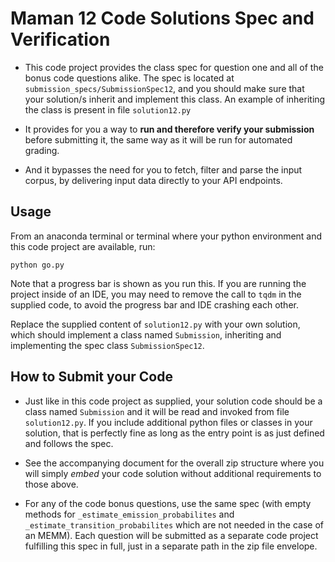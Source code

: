 # Maman 12 Code Solutions Spec and Verification 

+ This code project provides the class spec for question one and all of the bonus code questions alike. The spec is located at `submission_specs/SubmissionSpec12`, and you should make sure that your solution/s inherit and implement this class. An example of inheriting the class is present in file `solution12.py`

+ It provides for you a way to **run and therefore verify your submission** before submitting it, the same way as it will be run for automated grading. 

+ And it bypasses the need for you to fetch, filter and parse the input corpus, by delivering input data directly to your API endpoints.

## Usage

From an anaconda terminal or terminal where your python environment and this code project are available, run:

```
python go.py
```

Note that a progress bar is shown as you run this. If you are running the project inside of an IDE, you may need to remove the call to `tqdm` in the supplied code, to avoid the progress bar and IDE crashing each other. 

Replace the supplied content of `solution12.py` with your own solution, which should implement a class named `Submission`, inheriting and implementing the spec class `SubmissionSpec12`.

## How to Submit your Code

+ Just like in this code project as supplied, your solution code should be a class named `Submission` and it will be read and invoked from file `solution12.py`. If you include additional python files or classes in your solution, that is perfectly fine as long as the entry point is as just defined and follows the spec.

+ See the accompanying document for the overall zip structure where you will simply _embed_ your code solution without additional requirements to those above. 

+ For any of the code bonus questions, use the same spec (with empty methods for `_estimate_emission_probabilites` and `_estimate_transition_probabilites` which are not needed in the case of an MEMM). Each question will be submitted as a separate code project fulfilling this spec in full, just in a separate path in the zip file envelope.

